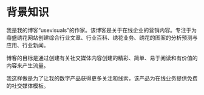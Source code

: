 # 背景知识

我是我的博客“usevisuals”的作家。该博客是关于在线企业的营销内容。专注于为鼎盛绣花网站创建综合行业文章、行业百科、绣花业务、绣花的图案的分析预测与应用、行业新闻。

博客的目标是通过创建有关社交媒体内容创建的精彩、简单、易于阅读和有价值的内容来产生流量。

我这样做是为了让我的数字产品获得更多关注和线索，该产品为在线业务提供免费的社交媒体模板。
